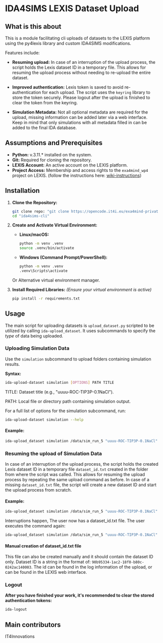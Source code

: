 # IDA4SIMS LEXIS Dataset Upload

## What is this about

This is a module facilitating cli uploads of datasets to the LEXIS platform using the py4lexis library and custom IDA4SIMS modifications.

Features include:
- **Resuming upload:** In case of an interruption of the upload process, the script holds the Lexis dataset ID in a temporary file. This allows for resuming the upload process without needing to re-upload the entire dataset.

- **Improved authentication:** Lexis token is saved to avoid re-authentication for each upload. The script uses the `keyring` library to store the token securely. Please logout after the upload is finished to clear the token from the keyring.

- **Simulation Metadata:** Not all optional metadata are required for the upload, missing information can be added later via a web interface. Keep in mind that only simulations with all metadata filled in can be added to the final IDA database.


## Assumptions and Prerequisites

- **Python:**  v.3.11.* installed on the system.
- **Git:** Required for cloning the repository.
- **LEXIS Account:** An active account on the LEXIS platform.
- **Project Access:** Membership and access rights to the `exa4mind_wp4` project on LEXIS. (follow the instructions here: [wiki-instructions](https://github.com/David-Ciz/ida4sims-cli/wiki/accessing%E2%80%90Lexis%E2%80%90project))

## Installation

1.  **Clone the Repository:**

    ```bash
    git clone repo: "git clone https://opencode.it4i.eu/exa4mind-private/wp4/ida4sims-cli.git"
    cd "ida4sims-cli"
    ```

2.  **Create and Activate Virtual Environment:**
    *   **Linux/macOS:**
        ```bash
        python -m venv .venv
        source .venv/bin/activate
        ```
    *   **Windows (Command Prompt/PowerShell):**
        ```bash
        python -m venv .venv
        .venv\Scripts\activate
        ```
    Or Alternative virtual environment manager.
3.  **Install Required Libraries:**
    *(Ensure your virtual environment is active)*
    ```bash
    pip install -r requirements.txt
    ```

## Usage

The main script for uploading datasets is `upload_dataset.py` scripted to be utilized by calling  `ida-upload_dataset`. It uses subcommands to specify the *type* of data being uploaded.

### Uploading Simulation Data

Use the `simulation` subcommand to upload folders containing simulation results.

**Syntax:**

```bash
ida-upload-dataset simulation [OPTIONS] PATH TITLE
```

TITLE: Dataset title (e.g., "uuuu-ROC-TIP3P-0.1NaCl").

PATH: Local file or directory path containing simulation output.


For a full list of options for the simulation subcommand, run: 

```bash
ida-upload-dataset simulation --help
```

#### Example:

```bash
ida-upload_dataset simulation /data/sim_run_5 "uuuu-ROC-TIP3P-0.1NaCl" --author-name "Jane Doe" --description "Equilibration phase, using TIp3P water model"
```

### Resuming the upload of Simulation Data

In case of an interruption of the upload process, the script holds the created Lexis dataset ID in a temporary file `dataset_id.txt` created in the folder from where the script was called. 
This allows for resuming the upload process by repeating the same upload command as before. In case of a missing `dataset_id.txt` file, the script will create a new dataset ID and start the upload process from scratch.

#### Example:

```bash
ida-upload_dataset simulation /data/sim_run_5 "uuuu-ROC-TIP3P-0.1NaCl" --author-name "Jane Doe" --description "Equilibration phase, using TIp3P water model"
```

Interruptions happen, The user now has a dataset_id.txt file. The user executes the command again:

```bash
ida-upload_dataset simulation /data/sim_run_5 "uuuu-ROC-TIP3P-0.1NaCl" --author-name "Jane Doe" --description "Equilibration phase, using TIp3P water model"
```

#### Manual creation of dataset_id.txt file
This file can also be created manually and it should contain the dataset ID only. Dataset ID is a string in the format of: `90b95334-1ac2-18f0-b80c-0242ac140003`. The id can be found in the log information of the upload, or can be found in the LEXIS web interface.


### Logout
**After you have finished your work, it's recommended to clear the stored authentication tokens:**

```bash
ida-logout
```


## Main contributors
IT4Innovations